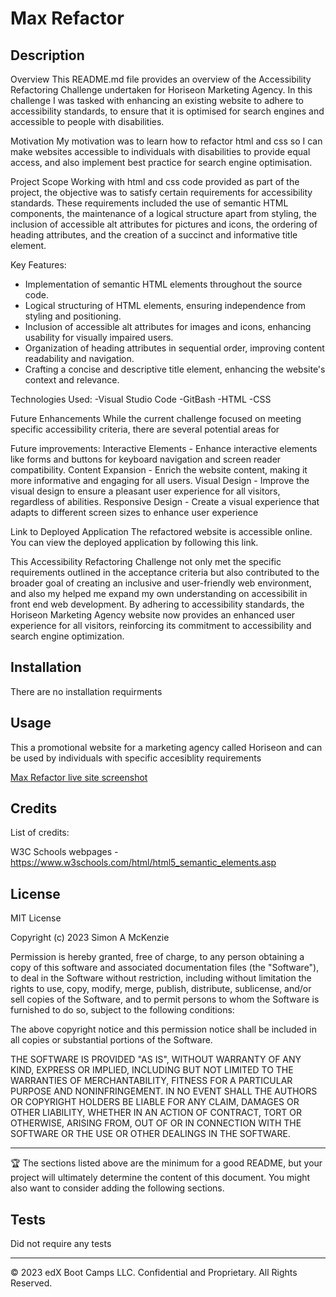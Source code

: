 # Max Refactor

## Description 

Overview
This README.md file provides an overview of the Accessibility Refactoring Challenge undertaken for Horiseon Marketing Agency. In this challenge I was tasked with enhancing an existing website to adhere to accessibility standards, to ensure that it is optimised for search engines and accessible to people with disabilities.

Motivation
My motivation was to learn how to refactor html and css so I can make websites accessible to individuals with disabilities to provide equal access, and also implement best practice for search engine optimisation. 

Project Scope
Working with html and css code provided as part of the project, the objective was to satisfy certain requirements for accessibility standards. These requirements included the use of semantic HTML components, the maintenance of a logical structure apart from styling, the inclusion of accessible alt attributes for pictures and icons, the ordering of heading attributes, and the creation of a succinct and informative title element.


Key Features:
- Implementation of semantic HTML elements throughout the source code.
- Logical structuring of HTML elements, ensuring independence from styling and positioning.
- Inclusion of accessible alt attributes for images and icons, enhancing usability for visually impaired users.
- Organization of heading attributes in sequential order, improving content readability and navigation.
- Crafting a concise and descriptive title element, enhancing the website's context and relevance.

Technologies Used: 
-Visual Studio Code
-GitBash
-HTML
-CSS

Future Enhancements
While the current challenge focused on meeting specific accessibility criteria, there are several potential areas for 


Future improvements:
Interactive Elements - Enhance interactive elements like forms and buttons for keyboard navigation and screen reader compatibility.
Content Expansion - Enrich the website content, making it more informative and engaging for all users.
Visual Design - Improve the visual design to ensure a pleasant user experience for all visitors, regardless of abilities.
Responsive Design - Create a visual experience that adapts to different screen sizes to enhance user experience

Link to Deployed Application
The refactored website is accessible online. You can view the deployed application by following this link.


This Accessibility Refactoring Challenge not only met the specific requirements outlined in the acceptance criteria but also contributed to the broader goal of creating an inclusive and user-friendly web environment, and also my helped me expand my own understanding on accessibilit in front end web development. By adhering to accessibility standards, the Horiseon Marketing Agency website now provides an enhanced user experience for all visitors, reinforcing its commitment to accessibility and search engine optimization.


## Installation

There are no installation requirments


## Usage 

This a promotional website for a marketing agency called Horiseon and can be used by individuals with specific accesiblity requirements 

[Max Refactor live site screenshot](assets/images/screenshot.png)


## Credits

List of credits:

W3C Schools webpages - 
https://www.w3schools.com/html/html5_semantic_elements.asp


## License

MIT License

Copyright (c) 2023 Simon A McKenzie

Permission is hereby granted, free of charge, to any person obtaining a copy
of this software and associated documentation files (the "Software"), to deal
in the Software without restriction, including without limitation the rights
to use, copy, modify, merge, publish, distribute, sublicense, and/or sell
copies of the Software, and to permit persons to whom the Software is
furnished to do so, subject to the following conditions:

The above copyright notice and this permission notice shall be included in all
copies or substantial portions of the Software.

THE SOFTWARE IS PROVIDED "AS IS", WITHOUT WARRANTY OF ANY KIND, EXPRESS OR
IMPLIED, INCLUDING BUT NOT LIMITED TO THE WARRANTIES OF MERCHANTABILITY,
FITNESS FOR A PARTICULAR PURPOSE AND NONINFRINGEMENT. IN NO EVENT SHALL THE
AUTHORS OR COPYRIGHT HOLDERS BE LIABLE FOR ANY CLAIM, DAMAGES OR OTHER
LIABILITY, WHETHER IN AN ACTION OF CONTRACT, TORT OR OTHERWISE, ARISING FROM,
OUT OF OR IN CONNECTION WITH THE SOFTWARE OR THE USE OR OTHER DEALINGS IN THE
SOFTWARE.


---

🏆 The sections listed above are the minimum for a good README, but your project will ultimately determine the content of this document. You might also want to consider adding the following sections.


## Tests

Did not require any tests

---

© 2023 edX Boot Camps LLC. Confidential and Proprietary. All Rights Reserved.
